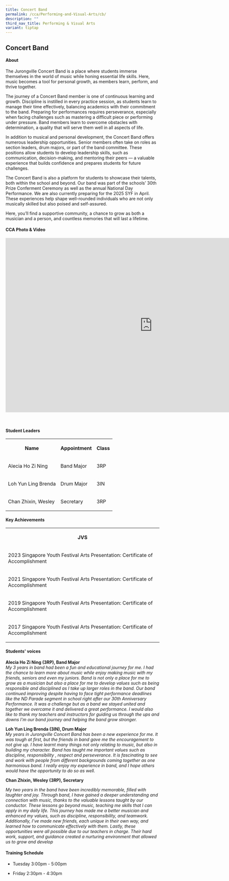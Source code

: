 ```yaml
---
title: Concert Band
permalink: /cca/Performing-and-Visual-Arts/cb/
description: ""
third_nav_title: Performing & Visual Arts
variant: tiptap
---
```

<h2>Concert Band</h2>
<h4>About</h4>
<p>The Jurongville Concert Band is a place where students immerse themselves
in the world of music while honing essential life skills. Here, music becomes
a tool for personal growth, as members learn, perform, and thrive together.</p>
<p>The journey of a Concert Band member is one of continuous learning and
growth. Discipline is instilled in every practice session, as students
learn to manage their time effectively, balancing academics with their
commitment to the band. Preparing for performances requires perseverance,
especially when facing challenges such as mastering a difficult piece or
performing under pressure. Band members learn to overcome obstacles with
determination, a quality that will serve them well in all aspects of life.</p>
<p>In addition to musical and personal development, the Concert Band offers
numerous leadership opportunities. Senior members often take on roles as
section leaders, drum majors, or part of the band committee. These positions
allow students to develop leadership skills, such as communication, decision-making,
and mentoring their peers — a valuable experience that builds confidence
and prepares students for future challenges.</p>
<p>The Concert Band is also a platform for students to showcase their talents,
both within the school and beyond. Our band was part of the schools’ 30th
Prize Conferment Ceremony as well as the annual National Day Performance.
We are also currently preparing for the 2025 SYF in April. These experiences
help shape well-rounded individuals who are not only musically skilled
but also poised and self-assured.</p>
<p>Here, you’ll find a supportive community, a chance to grow as both a musician
and a person, and countless memories that will last a lifetime.</p>
<p></p>
<h4>CCA Photo &amp; Video</h4>
<div class="iframe-wrapper">
<iframe height="569" width="960" allowfullscreen="true" frameborder="0" src="https://docs.google.com/presentation/d/e/2PACX-1vSfU2YAHE5ov46_TRLIufQ92l_CgsQd-zTBaE3b-3F-tn0_KnYOy3vZjm4Qb3ays280yXPtw2AvSpnA/embed?start=true&amp;loop=true&amp;delayms=5000"></iframe>
</div>
<p>
<br>
</p>
<h4>Student Leaders</h4>
<table style="minWidth: 75px">
<colgroup>
<col>
<col>
<col>
</colgroup>
<tbody>
<tr>
<th rowspan="1" colspan="1">
<p>Name</p>
</th>
<th rowspan="1" colspan="1">
<p>Appointment</p>
</th>
<th rowspan="1" colspan="1">
<p>Class</p>
</th>
</tr>
<tr>
<td rowspan="1" colspan="1">
<p>Alecia Ho Zi Ning</p>
</td>
<td rowspan="1" colspan="1">
<p>Band Major</p>
</td>
<td rowspan="1" colspan="1">
<p>3RP</p>
</td>
</tr>
<tr>
<td rowspan="1" colspan="1">
<p>Loh Yun Ling Brenda</p>
</td>
<td rowspan="1" colspan="1">
<p>Drum Major</p>
</td>
<td rowspan="1" colspan="1">
<p>3IN</p>
</td>
</tr>
<tr>
<td rowspan="1" colspan="1">
<p>Chan Zhixin, Wesley</p>
</td>
<td rowspan="1" colspan="1">
<p>Secretary</p>
</td>
<td rowspan="1" colspan="1">
<p>3RP</p>
</td>
</tr>
</tbody>
</table>
<h4>Key Achievements</h4>
<table style="minWidth: 25px">
<colgroup>
<col>
</colgroup>
<tbody>
<tr>
<th rowspan="1" colspan="1">
<p>JVS</p>
</th>
</tr>
<tr>
<td rowspan="1" colspan="1">
<p>2023 Singapore Youth Festival Arts Presentation: Certificate of Accomplishment</p>
</td>
</tr>
<tr>
<td rowspan="1" colspan="1">
<p>2021 Singapore Youth Festival Arts Presentation: Certificate of Accomplishment</p>
</td>
</tr>
<tr>
<td rowspan="1" colspan="1">
<p>2019 Singapore Youth Festival Arts Presentation: Certificate of Accomplishment</p>
</td>
</tr>
<tr>
<td rowspan="1" colspan="1">
<p>2017&nbsp;Singapore Youth Festival Arts Presentation: Certificate of Accomplishment</p>
</td>
</tr>
</tbody>
</table>
<h4>Students' voices</h4>
<p><strong>Alecia Ho Zi Ning (3RP), Band Major</strong>
<br><em>My 3 years in band had been a fun and educational journey for me. I had the chance to learn more about music while enjoy making music with my friends, seniors and even my juniors. Band is not only a place for me to grow as a musician but also a place for me to develop values such as being responsible and disciplined as I take up larger roles in the band. Our band continued improving despite having to face tight performance deadlines like the ND Parade segment in school right after our 30th Anniversary Performance. It was a challenge but as a band we stayed united and together we overcame it and delivered a great performance. I would also like to thank my teachers and instructors for guiding us through the ups and downs I'm our band journey and helping the band grow stronger.</em>
</p>
<p><strong>Loh Yun Ling Brenda (3IN), Drum Major</strong> 
<br><em>My years in Jurongville Concert Band has been a new experience for me. It was tough at first, but the friends in band gave me the encouragement to not give up. I have learnt many things not only relating to music, but also in building my character. Band has taught me important values such as discipline, responsibility , respect and perseverance. It is fascinating to see and work with people from different backgrounds coming together as one harmonious band. I really enjoy my experience in band, and I hope others would have the opportunity to do so as well.</em>
</p>
<p><strong>Chan Zhixin, Wesley (3RP), Secretary</strong>
</p>
<p><em>My two years in the band have been incredibly memorable, filled with laughter and joy. Through band, I have gained a deeper understanding and connection with music, thanks to the valuable lessons taught by our conductor. These lessons go beyond music, teaching me skills that I can apply in my daily life. This journey has made me a better musician and enhanced my values, such as discipline, responsibility, and teamwork. Additionally, I’ve made new friends, each unique in their own way, and learned how to communicate effectively with them. Lastly, these opportunities were all possible due to our teachers in charge. Their hard work, support, and guidance created a nurturing environment that allowed us to grow and develop</em>
</p>
<p></p>
<h4>Training Schedule</h4>
<ul data-tight="true" class="tight">
<li>
<p>Tuesday 3:00pm - 5:00pm
<br>
</p>
</li>
<li>
<p>Friday 2:30pm - 4:30pm</p>
</li>
</ul>
<p></p>